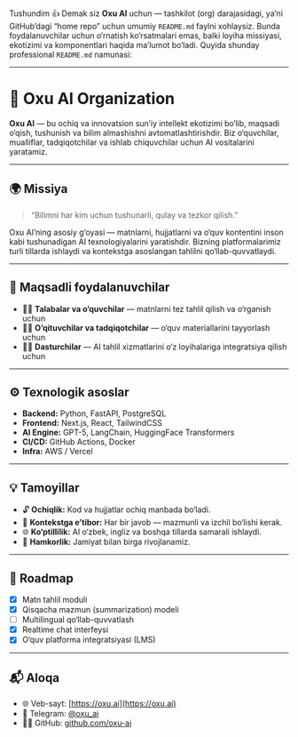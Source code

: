 
Tushundim 👍
Demak siz **Oxu AI** uchun — tashkilot (org) darajasidagi, ya’ni GitHub’dagi “home repo” uchun umumiy `README.md` faylni xohlaysiz.
Bunda foydalanuvchilar uchun o‘rnatish ko‘rsatmalari emas, balki loyiha missiyasi, ekotizimi va komponentlari haqida ma’lumot bo‘ladi.
Quyida shunday professional `README.md` namunasi:

---

# 🧠 Oxu AI Organization

**Oxu AI** — bu ochiq va innovatsion sun’iy intellekt ekotizimi bo‘lib, maqsadi o‘qish, tushunish va bilim almashishni avtomatlashtirishdir.
Biz o‘quvchilar, mualliflar, tadqiqotchilar va ishlab chiquvchilar uchun AI vositalarini yaratamiz.

---

## 🌍 Missiya

> “Bilimni har kim uchun tushunarli, qulay va tezkor qilish.”

Oxu AI’ning asosiy g‘oyasi — matnlarni, hujjatlarni va o‘quv kontentini inson kabi tushunadigan AI texnologiyalarini yaratishdir.
Bizning platformalarimiz turli tillarda ishlaydi va kontekstga asoslangan tahlilni qo‘llab-quvvatlaydi.

--- 

## 🧩 Maqsadli foydalanuvchilar

* 👩‍🎓 **Talabalar va o‘quvchilar** — matnlarni tez tahlil qilish va o‘rganish uchun
* 🧑‍🏫 **O‘qituvchilar va tadqiqotchilar** — o‘quv materiallarini tayyorlash uchun
* 🧑‍💻 **Dasturchilar** — AI tahlil xizmatlarini o‘z loyihalariga integratsiya qilish uchun

---

## ⚙️ Texnologik asoslar

* **Backend:** Python, FastAPI, PostgreSQL
* **Frontend:** Next.js, React, TailwindCSS
* **AI Engine:** GPT-5, LangChain, HuggingFace Transformers
* **CI/CD:** GitHub Actions, Docker
* **Infra:** AWS / Vercel

---

## 💡 Tamoyillar

* 🔓 **Ochiqlik:** Kod va hujjatlar ochiq manbada bo‘ladi.
* 🧠 **Kontekstga e’tibor:** Har bir javob — mazmunli va izchil bo‘lishi kerak.
* 🌐 **Ko‘ptillilik:** AI o‘zbek, ingliz va boshqa tillarda samarali ishlaydi.
* 🤝 **Hamkorlik:** Jamiyat bilan birga rivojlanamiz.

---

## 🧭 Roadmap

* [x] Matn tahlil moduli
* [x] Qisqacha mazmun (summarization) modeli
* [ ] Multilingual qo‘llab-quvvatlash
* [x] Realtime chat interfeysi
* [x] O‘quv platforma integratsiyasi (LMS)

---

## 📬 Aloqa

* 🌐 Veb-sayt: [https://oxu.ai](https://oxu.ai)
* 💬 Telegram: [@oxu_ai](https://t.me/oxu_ai)
* 🧑‍💻 GitHub: [github.com/oxu-ai](https://github.com/oxu-ai)

